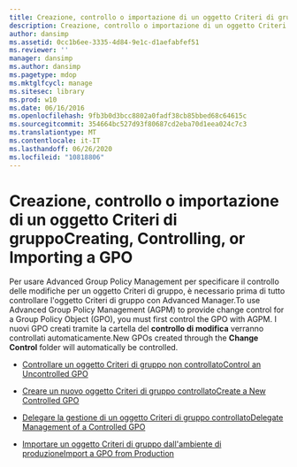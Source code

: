 ```yaml
---
title: Creazione, controllo o importazione di un oggetto Criteri di gruppo
description: Creazione, controllo o importazione di un oggetto Criteri di gruppo
author: dansimp
ms.assetid: 0cc1b6ee-3335-4d84-9e1c-d1aefabfef51
ms.reviewer: ''
manager: dansimp
ms.author: dansimp
ms.pagetype: mdop
ms.mktglfcycl: manage
ms.sitesec: library
ms.prod: w10
ms.date: 06/16/2016
ms.openlocfilehash: 9fb3b0d3bcc8802a0fadf38cb85bbed68c64615c
ms.sourcegitcommit: 354664bc527d93f80687cd2eba70d1eea024c7c3
ms.translationtype: MT
ms.contentlocale: it-IT
ms.lasthandoff: 06/26/2020
ms.locfileid: "10818806"
---
```

# <span data-ttu-id="78306-103">Creazione, controllo o importazione di un oggetto Criteri di gruppo</span><span class="sxs-lookup"><span data-stu-id="78306-103">Creating, Controlling, or Importing a GPO</span></span>


<span data-ttu-id="78306-104">Per usare Advanced Group Policy Management per specificare il controllo delle modifiche per un oggetto Criteri di gruppo, è necessario prima di tutto controllare l'oggetto Criteri di gruppo con Advanced Manager.</span><span class="sxs-lookup"><span data-stu-id="78306-104">To use Advanced Group Policy Management (AGPM) to provide change control for a Group Policy Object (GPO), you must first control the GPO with AGPM.</span></span> <span data-ttu-id="78306-105">I nuovi GPO creati tramite la cartella del **controllo di modifica** verranno controllati automaticamente.</span><span class="sxs-lookup"><span data-stu-id="78306-105">New GPOs created through the **Change Control** folder will automatically be controlled.</span></span>

-   [<span data-ttu-id="78306-106">Controllare un oggetto Criteri di gruppo non controllato</span><span class="sxs-lookup"><span data-stu-id="78306-106">Control an Uncontrolled GPO</span></span>](control-an-uncontrolled-gpo-agpm30ops.md)

-   [<span data-ttu-id="78306-107">Creare un nuovo oggetto Criteri di gruppo controllato</span><span class="sxs-lookup"><span data-stu-id="78306-107">Create a New Controlled GPO</span></span>](create-a-new-controlled-gpo-agpm30ops.md)

-   [<span data-ttu-id="78306-108">Delegare la gestione di un oggetto Criteri di gruppo controllato</span><span class="sxs-lookup"><span data-stu-id="78306-108">Delegate Management of a Controlled GPO</span></span>](delegate-management-of-a-controlled-gpo-agpm30ops.md)

-   [<span data-ttu-id="78306-109">Importare un oggetto Criteri di gruppo dall'ambiente di produzione</span><span class="sxs-lookup"><span data-stu-id="78306-109">Import a GPO from Production</span></span>](import-a-gpo-from-production-editor-agpm30ops.md)

 

 






